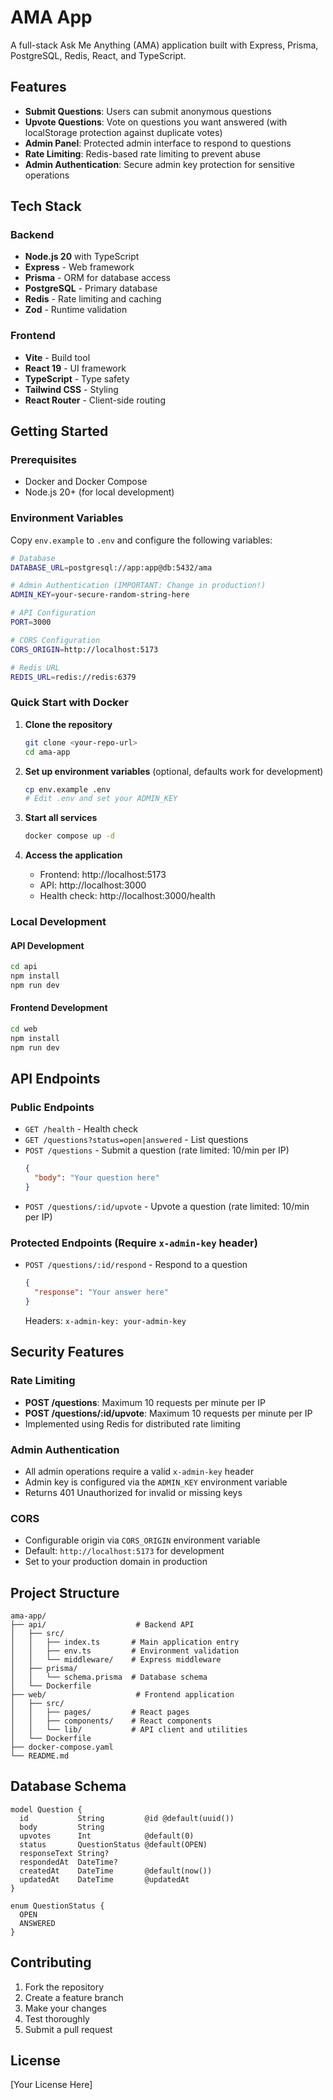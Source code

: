 # AMA App

A full-stack Ask Me Anything (AMA) application built with Express, Prisma, PostgreSQL, Redis, React, and TypeScript.

## Features

- **Submit Questions**: Users can submit anonymous questions
- **Upvote Questions**: Vote on questions you want answered (with localStorage protection against duplicate votes)
- **Admin Panel**: Protected admin interface to respond to questions
- **Rate Limiting**: Redis-based rate limiting to prevent abuse
- **Admin Authentication**: Secure admin key protection for sensitive operations

## Tech Stack

### Backend
- **Node.js 20** with TypeScript
- **Express** - Web framework
- **Prisma** - ORM for database access
- **PostgreSQL** - Primary database
- **Redis** - Rate limiting and caching
- **Zod** - Runtime validation

### Frontend
- **Vite** - Build tool
- **React 19** - UI framework
- **TypeScript** - Type safety
- **Tailwind CSS** - Styling
- **React Router** - Client-side routing

## Getting Started

### Prerequisites

- Docker and Docker Compose
- Node.js 20+ (for local development)

### Environment Variables

Copy `env.example` to `.env` and configure the following variables:

```bash
# Database
DATABASE_URL=postgresql://app:app@db:5432/ama

# Admin Authentication (IMPORTANT: Change in production!)
ADMIN_KEY=your-secure-random-string-here

# API Configuration
PORT=3000

# CORS Configuration
CORS_ORIGIN=http://localhost:5173

# Redis URL
REDIS_URL=redis://redis:6379
```

### Quick Start with Docker

1. **Clone the repository**
   ```bash
   git clone <your-repo-url>
   cd ama-app
   ```

2. **Set up environment variables** (optional, defaults work for development)
   ```bash
   cp env.example .env
   # Edit .env and set your ADMIN_KEY
   ```

3. **Start all services**
   ```bash
   docker compose up -d
   ```

4. **Access the application**
   - Frontend: http://localhost:5173
   - API: http://localhost:3000
   - Health check: http://localhost:3000/health

### Local Development

#### API Development
```bash
cd api
npm install
npm run dev
```

#### Frontend Development
```bash
cd web
npm install
npm run dev
```

## API Endpoints

### Public Endpoints

- `GET /health` - Health check
- `GET /questions?status=open|answered` - List questions
- `POST /questions` - Submit a question (rate limited: 10/min per IP)
  ```json
  {
    "body": "Your question here"
  }
  ```
- `POST /questions/:id/upvote` - Upvote a question (rate limited: 10/min per IP)

### Protected Endpoints (Require `x-admin-key` header)

- `POST /questions/:id/respond` - Respond to a question
  ```json
  {
    "response": "Your answer here"
  }
  ```
  Headers: `x-admin-key: your-admin-key`

## Security Features

### Rate Limiting
- **POST /questions**: Maximum 10 requests per minute per IP
- **POST /questions/:id/upvote**: Maximum 10 requests per minute per IP
- Implemented using Redis for distributed rate limiting

### Admin Authentication
- All admin operations require a valid `x-admin-key` header
- Admin key is configured via the `ADMIN_KEY` environment variable
- Returns 401 Unauthorized for invalid or missing keys

### CORS
- Configurable origin via `CORS_ORIGIN` environment variable
- Default: `http://localhost:5173` for development
- Set to your production domain in production

## Project Structure

```
ama-app/
├── api/                    # Backend API
│   ├── src/
│   │   ├── index.ts       # Main application entry
│   │   ├── env.ts         # Environment validation
│   │   └── middleware/    # Express middleware
│   ├── prisma/
│   │   └── schema.prisma  # Database schema
│   └── Dockerfile
├── web/                    # Frontend application
│   ├── src/
│   │   ├── pages/         # React pages
│   │   ├── components/    # React components
│   │   └── lib/           # API client and utilities
│   └── Dockerfile
├── docker-compose.yaml
└── README.md
```

## Database Schema

```prisma
model Question {
  id           String         @id @default(uuid())
  body         String
  upvotes      Int            @default(0)
  status       QuestionStatus @default(OPEN)
  responseText String?
  respondedAt  DateTime?
  createdAt    DateTime       @default(now())
  updatedAt    DateTime       @updatedAt
}

enum QuestionStatus {
  OPEN
  ANSWERED
}
```

## Contributing

1. Fork the repository
2. Create a feature branch
3. Make your changes
4. Test thoroughly
5. Submit a pull request

## License

[Your License Here]
